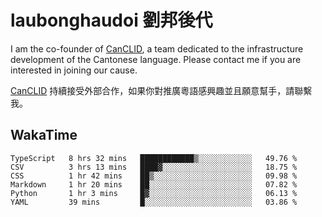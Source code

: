 # laubonghaudoi 劉邦後代

I am the co-founder of [CanCLID](https://github.com/CanCLID), a team dedicated to the infrastructure development of the Cantonese language. Please contact me if you are interested in joining our cause.

[CanCLID](https://github.com/CanCLID) 持續接受外部合作，如果你對推廣粵語感興趣並且願意幫手，請聯繫我。


## WakaTime

<!--START_SECTION:waka-->

```text
TypeScript   8 hrs 32 mins   ████████████▒░░░░░░░░░░░░   49.76 %
CSV          3 hrs 13 mins   ████▓░░░░░░░░░░░░░░░░░░░░   18.75 %
CSS          1 hr 42 mins    ██▒░░░░░░░░░░░░░░░░░░░░░░   09.98 %
Markdown     1 hr 20 mins    ██░░░░░░░░░░░░░░░░░░░░░░░   07.82 %
Python       1 hr 3 mins     █▓░░░░░░░░░░░░░░░░░░░░░░░   06.13 %
YAML         39 mins         █░░░░░░░░░░░░░░░░░░░░░░░░   03.86 %
```

<!--END_SECTION:waka-->
